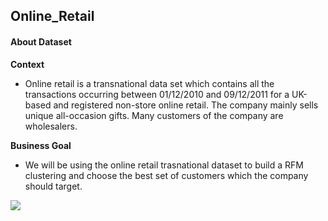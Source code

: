

##  Online_Retail
#### About Dataset
**Context**

- Online retail is a transnational data set which contains all the transactions occurring between 01/12/2010 and 09/12/2011 for a UK-based and registered non-store online retail. The company mainly sells unique all-occasion gifts. Many customers of the company are wholesalers.

**Business Goal**
- We will be using the online retail trasnational dataset to build a RFM clustering and choose the best set of customers which the company should target.



![](https://th.bing.com/th/id/OIP.Kvx54lE82Qje8Z0yMxt1YQHaE7?pid=ImgDet&rs=1)
